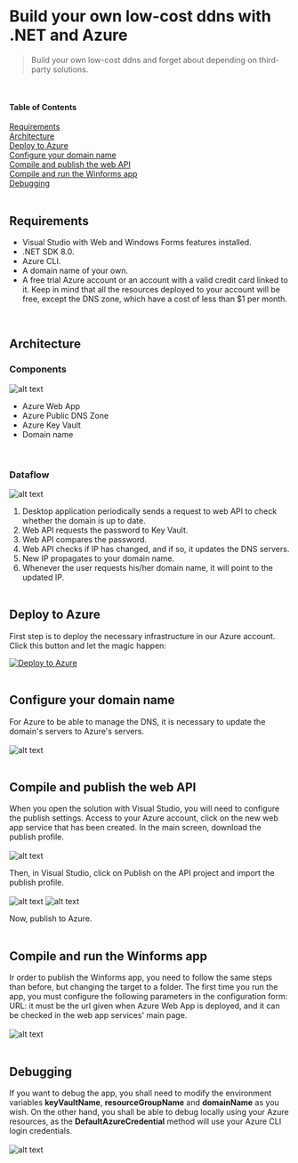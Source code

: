 # Build your own low-cost ddns with .NET and Azure

> Build your own low-cost ddns and forget about depending on third-party solutions.
<br/>


#### Table of Contents

[Requirements](#requirements)<br/>
[Architecture](#architecture)<br/>
[Deploy to Azure](#deploy-to-azure)<br/>
[Configure your domain name](#configure-your-domain-name)<br/>
[Compile and publish the web API](#compile-and-publish-the-web-api)<br/>
[Compile and run the Winforms app](#compile-and-run-the-winforms-app)<br/>
[Debugging](#debugging)<br/>
<br/>

## Requirements

- Visual Studio with Web and Windows Forms features installed.
- .NET SDK 8.0.
- Azure CLI.
- A domain name of your own.
- A free trial Azure account or an account with a valid credit card linked to it.
Keep in mind that all the resources deployed to your account will be free, except the DNS zone, which have a cost of less than $1 per month.
<br/>

## Architecture

### Components

![alt text](https://github.com/oscarsolerfollana/Build-your-own-low-cost-ddns-with-.NET-and-Azure/blob/main/readmeContent/components.png?raw=true)
- Azure Web App
- Azure Public DNS Zone
- Azure Key Vault
- Domain name
<br/>

### Dataflow

![alt text](https://github.com/oscarsolerfollana/Build-your-own-low-cost-ddns-with-.NET-and-Azure/blob/main/readmeContent/dataflow.png?raw=true)
1. Desktop application periodically sends a request to web API to check whether the domain is up to date.
2. Web API requests the password to Key Vault.
3. Web API compares the password.
4. Web API checks if IP has changed, and if so, it updates the DNS servers.
5. New IP propagates to your domain name.
6. Whenever the user requests his/her domain name, it will point to the updated IP.
<br/><br/>

## Deploy to Azure

First step is to deploy the necessary infrastructure in our Azure account. Click this button and let the magic happen:
<br/>

[![Deploy to Azure](https://aka.ms/deploytoazurebutton)](https://portal.azure.com/#create/Microsoft.Template/uri/https%3A%2F%2Fraw.githubusercontent.com%2Foscarsolerfollana%2FBuild-your-own-low-cost-ddns-with-.NET-and-Azure%2Fmain%2Ftemplate.json)
<br/><br/>

## Configure your domain name

For Azure to be able to manage the DNS, it is necessary to update the domain's servers to Azure's servers.
<br/><br/>
![alt text](https://github.com/oscarsolerfollana/Build-your-own-low-cost-ddns-with-.NET-and-Azure/blob/main/readmeContent/ddns_servers.png?raw=true)
<br/><br/>

## Compile and publish the web API

When you open the solution with Visual Studio, you will need to configure the publish settings.
Access to your Azure account, click on the new web app service that has been created. In the main screen, download the publish profile.
<br/><br/>
![alt text](https://github.com/oscarsolerfollana/Build-your-own-low-cost-ddns-with-.NET-and-Azure/blob/main/readmeContent/download_profile.png?raw=true)

Then, in Visual Studio, click on Publish on the API project and import the publish profile.
<br/><br/>
![alt text](https://github.com/oscarsolerfollana/Build-your-own-low-cost-ddns-with-.NET-and-Azure/blob/main/readmeContent/publish.png?raw=true)
![alt text](https://github.com/oscarsolerfollana/Build-your-own-low-cost-ddns-with-.NET-and-Azure/blob/main/readmeContent/import_profile.png?raw=true)

Now, publish to Azure.
<br/><br/>

## Compile and run the Winforms app

Ir order to publish the Winforms app, you need to follow the same steps than before, but changing the target to a folder.
The first time you run the app, you must configure the following parameters in the configuration form:
URL: it must be the url given when Azure Web App is deployed, and it can be checked in the web app services' main page.
<br/><br/>
![alt text](https://github.com/oscarsolerfollana/Build-your-own-low-cost-ddns-with-.NET-and-Azure/blob/main/readmeContent/url.png?raw=true)
<br/><br/>

## Debugging

If you want to debug the app, you shall need to modify the environment variables **keyVaultName**, **resourceGroupName** and **domainName** as you wish.
On the other hand, you shall be able to debug locally using your Azure resources, as the **DefaultAzureCredential** method will use your Azure CLI login credentials.
<br/><br/>
![alt text](https://github.com/oscarsolerfollana/Build-your-own-low-cost-ddns-with-.NET-and-Azure/blob/main/readmeContent/environment_variables.png?raw=true)
